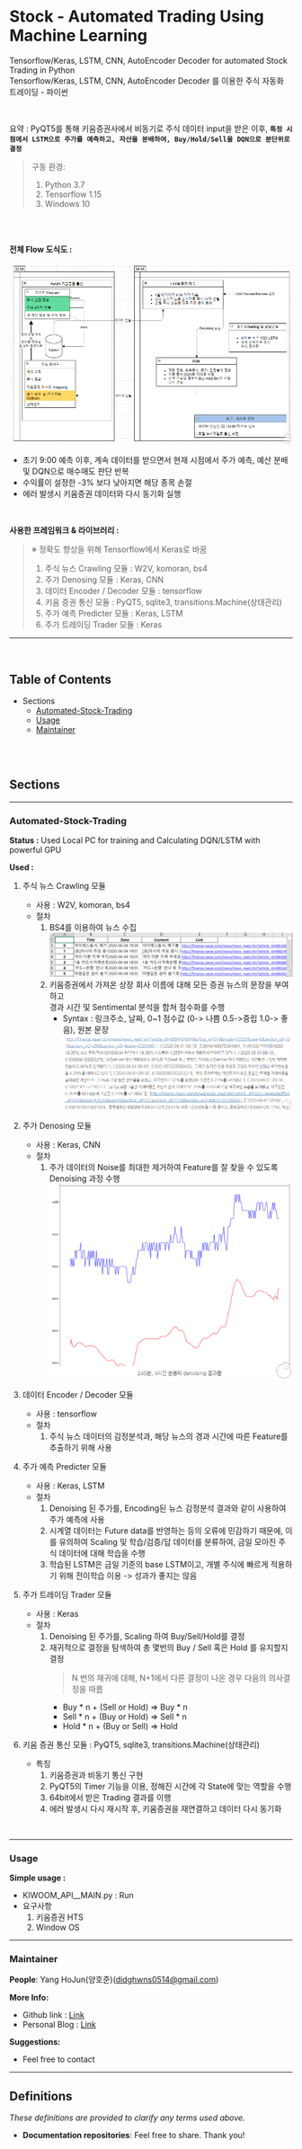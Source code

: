 # Stock - Automated Trading Using Machine Learning

Tensorflow/Keras, LSTM, CNN, AutoEncoder Decoder for automated Stock Trading in Python<br/>
Tensorflow/Keras, LSTM, CNN, AutoEncoder Decoder 를 이용한 주식 자동화 트레이딩 - 파이썬<br/>

<br/>

요약 : PyQT5를 통해 키움증권사에서 비동기로 주식 데이터 input을 받은 이후, **`특정 시점에서 LSTM으로 주가를 예측하고, 자산을 분배하여, Buy/Hold/Sell을 DQN으로 분단위로 결정`**

> 구동 환경:
>
> 1. Python 3.7
> 2. Tensorflow 1.15
> 3. Windows 10

<br>
<br>

**전체 Flow 도식도 :**

<img src='images/2021-09-24-03-20-34.png' />

- 초기 9:00 예측 이후, 계속 데이터를 받으면서 현재 시점에서 주가 예측, 예산 분배 및 DQN으로 매수매도 판단 반복
- 수익률이 설정한 -3% 보다 낮아지면 해당 종목 손절
- 에러 발생시 키움증권 데이터와 다시 동기화 실행

<br>

**사용한 프레임워크 & 라이브러리 :**

> ※ 정확도 향상을 위해 Tensorflow에서 Keras로 바꿈
>
> 1. 주식 뉴스 Crawling 모듈 : W2V, komoran, bs4
> 2. 주가 Denosing 모듈 : Keras, CNN
> 3. 데이터 Encoder / Decoder 모듈 : tensorflow
> 4. 키움 증권 통신 모듈 : PyQT5, sqlite3, transitions.Machine(상태관리)
> 5. 주가 예측 Predicter 모듈 : Keras, LSTM
> 6. 주가 트레이딩 Trader 모듈 : Keras

---

<br/>

## Table of Contents

<!-- https://github.com/didghwns0514/stock_price_prediction -->

- Sections
  - [Automated-Stock-Trading](https://github.com/didghwns0514/stock_price_prediction/blob/master/README.md#Automated-Stock-Trading)
  - [Usage](https://github.com/didghwns0514/stock_price_prediction/blob/master/README.md#Usage)
  - [Maintainer](https://github.com/didghwns0514/stock_price_prediction/blob/master/README.md#Maintainer)

<br/>
<br/>

## Sections

---

### Automated-Stock-Trading

**Status :** Used Local PC for training and Calculating DQN/LSTM with powerful GPU

**Used :**

1. 주식 뉴스 Crawling 모듈

   - 사용 : W2V, komoran, bs4
   - 절차
     1. BS4를 이용하여 뉴스 수집
        <img src='images/2021-09-24-03-10-14.png' />
     2. 키움증권에서 가져온 상장 회사 이름에 대해 모든 증권 뉴스의 문장을 부여하고  
        경과 시간 및 Sentimental 분석을 합쳐 점수화를 수행
        - Syntax : 링크주소, 날짜, 0~1 점수값 (0-> 나쁨 0.5->중립 1.0-> 좋음), 원본 문장
          <img src='images/2021-09-24-03-12-38.png' />

2. 주가 Denosing 모듈

   - 사용 : Keras, CNN
   - 절차
     1. 주가 데이터의 Noise를 최대한 제거하여 Feature를 잘 찾을 수 있도록 Denoising 과정 수행
        <img src='images/2021-09-24-03-14-44.png' />

3. 데이터 Encoder / Decoder 모듈

   - 사용 : tensorflow
   - 절차
     1. 주식 뉴스 데이터의 감정분석과, 해당 뉴스의 경과 시간에 따른 Feature를 추출하기 위해 사용

4. 주가 예측 Predicter 모듈

   - 사용 : Keras, LSTM
   - 절차
     1. Denoising 된 주가를, Encoding된 뉴스 감정분석 결과와 같이 사용하여 주가 예측에 사용
     2. 시계열 데이터는 Future data를 반영하는 등의 오류에 민감하기 때문에, 이를 유의하여 Scaling 및 학습/검증/답 데이터를 분류하여, 금일 모아진 주식 데이터에 대해 학습을 수행
     3. 학습된 LSTM은 금일 기준의 base LSTM이고, 개별 주식에 빠르게 적용하기 위해 전이학습 이용 -> 성과가 좋지는 않음

5. 주가 트레이딩 Trader 모듈
   - 사용 : Keras
   - 절차
     1. Denoising 된 주가를, Scaling 하여 Buy/Sell/Hold를 결정
     2. 재귀적으로 결정을 탐색하여 총 몇번의 Buy / Sell 혹은 Hold 를 유지할지 결정
        > N 번의 재귀에 대해, N+1에서 다른 결정이 나온 경우 다음의 의사결정을 따름
        - Buy \* n + (Sell or Hold) => Buy \* n
        - Sell \* n + (Buy or Hold) => Sell \* n
        - Hold \* n + (Buy or Sell) => Hold
6. 키움 증권 통신 모듈 : PyQT5, sqlite3, transitions.Machine(상태관리)
   - 특징
     1. 키움증권과 비동기 통신 구현
     2. PyQT5의 Timer 기능을 이용, 정해진 시간에 각 State에 맞는 역할을 수행
     3. 64bit에서 받은 Trading 결과를 이행
     4. 에러 발생시 다시 재시작 후, 키움증권을 재연결하고 데이터 다시 동기화

<br/>

---

### Usage

**Simple usage :**

- KIWOOM_API\_\_MAIN.py : Run
- 요구사항
  1. 키움증권 HTS
  2. Window OS

---

### Maintainer

**People**: Yang HoJun(양호준)(didghwns0514@gmail.com)

**More Info:**

- Github link : [Link](https://github.com/didghwns0514/stock_price_prediction)
- Personal Blog : [Link](https://korshika.tistory.com/)

**Suggestions:**

- Feel free to contact

---

## Definitions

_These definitions are provided to clarify any terms used above._

- **Documentation repositories**: Feel free to share. Thank you!

